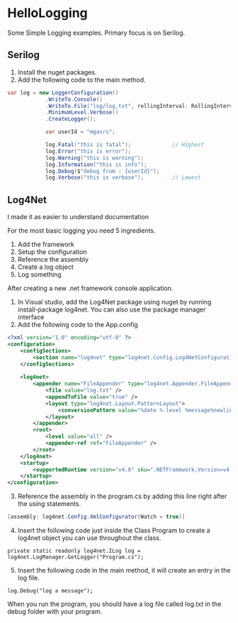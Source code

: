 # HelloLogging


Some Simple Logging examples.
Primary focus is on Serilog.


## Serilog

1. Install the nuget packages.
2. Add the following code to the main method.
```C#
var log = new LoggerConfiguration()
            .WriteTo.Console()
            .WriteTo.File("log/log.txt", rollingInterval: RollingInterval.Day)
            .MinimumLevel.Verbose()
            .CreateLogger();

            var userId = "mgasrs";

            log.Fatal("this is fatal");             // Highest
            log.Error("this is error");
            log.Warning("this is warning");
            log.Information("this is info");
            log.Debug($"debug from : {userId}");
            log.Verbose("this is verbose");         // Lowest
```


## Log4Net
I made it as easier to understand documentation

For the most basic logging you need 5 ingredients.

1. Add the framework 
2. Setup the configuration
3. Reference the assembly
4. Create a log object
5. Log something

After creating a new .net framework console application.

1. In Visual studio, add the Log4Net package using nuget by running install-package log4net. You can also use the package manager interface
2. Add the following code to the App.config

```xml
<?xml version="1.0" encoding="utf-8" ?>
<configuration>
    <configSections>
        <section name="log4net" type="log4net.Config.Log4NetConfigurationSectionHandler, log4net"/>
    </configSections>
 
    <log4net>
        <appender name="FileAppender" type="log4net.Appender.FileAppender">
            <file value="log.txt" />
            <appendToFile value="true" />
            <layout type="log4net.Layout.PatternLayout">
                <conversionPattern value="%date %-level %message%newline" />
            </layout>
        </appender>
        <root>
            <level value="all" />
            <appender-ref ref="FileAppender" />
        </root>
    </log4net>
    <startup>
        <supportedRuntime version="v4.0" sku=".NETFramework,Version=v4.6.1" />
    </startup>
</configuration>
```
3. Reference the assembly in the program.cs by adding this line right after the using statements. 
```c#
[assembly: log4net.Config.XmlConfigurator(Watch = true)]
```
4. Insert the following code just inside the Class Program to create a log4net object you can use throughout the class. 
```
private static readonly log4net.ILog log = log4net.LogManager.GetLogger("Program.cs");
```


5. Insert the following code in the main method, it will create an entry in the log file. 
```
log.Debug("log a message");
```
When you run the program, you should have a log file called log.txt in the debug folder with your program.


